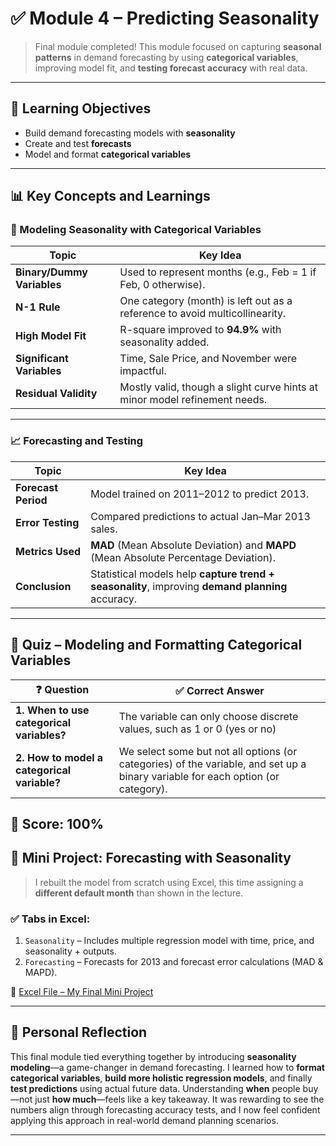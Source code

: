 # ✅ Module 4 – Predicting Seasonality

> Final module completed! This module focused on capturing **seasonal patterns** in demand forecasting by using **categorical variables**, improving model fit, and **testing forecast accuracy** with real data.

---

## 🎯 Learning Objectives

- Build demand forecasting models with **seasonality**
- Create and test **forecasts**
- Model and format **categorical variables**

---

## 📊 Key Concepts and Learnings

### 🧩 Modeling Seasonality with Categorical Variables

| Topic | Key Idea |
|-------|----------|
| **Binary/Dummy Variables** | Used to represent months (e.g., Feb = 1 if Feb, 0 otherwise). |
| **N-1 Rule** | One category (month) is left out as a reference to avoid multicollinearity. |
| **High Model Fit** | R-square improved to **94.9%** with seasonality added. |
| **Significant Variables** | Time, Sale Price, and November were impactful. |
| **Residual Validity** | Mostly valid, though a slight curve hints at minor model refinement needs. |

---

### 📈 Forecasting and Testing

| Topic | Key Idea |
|-------|----------|
| **Forecast Period** | Model trained on 2011–2012 to predict 2013. |
| **Error Testing** | Compared predictions to actual Jan–Mar 2013 sales. |
| **Metrics Used** | **MAD** (Mean Absolute Deviation) and **MAPD** (Mean Absolute Percentage Deviation). |
| **Conclusion** | Statistical models help **capture trend + seasonality**, improving **demand planning** accuracy. |

---
## 🧪 Quiz – Modeling and Formatting Categorical Variables

| ❓ Question | ✅ Correct Answer |
|------------|------------------|
| **1. When to use categorical variables?** | The variable can only choose discrete values, such as 1 or 0 (yes or no) |
| **2. How to model a categorical variable?** | We select some but not all options (or categories) of the variable, and set up a binary variable for each option (or category). |

🎯 **Score: 100%**  
---

## 📁 Mini Project: Forecasting with Seasonality

> I rebuilt the model from scratch using Excel, this time assigning a **different default month** than shown in the lecture.

### ✅ Tabs in Excel:
1. `Seasonality` – Includes multiple regression model with time, price, and seasonality + outputs.
2. `Forecasting` – Forecasts for 2013 and forecast error calculations (MAD & MAPD).

🔗 [Excel File – My Final Mini Project](https://unioulu-my.sharepoint.com/:x:/g/personal/rkesari21_students_oamk_fi/EVhJiXr8_spPneJe6t7cogkBslibGSfPUGzXy6jMmj-jMA?e=SmW2Yp)

---

## 🧠 Personal Reflection

This final module tied everything together by introducing **seasonality modeling**—a game-changer in demand forecasting. I learned how to **format categorical variables**, **build more holistic regression models**, and finally **test predictions** using actual future data. Understanding **when** people buy—not just **how much**—feels like a key takeaway. It was rewarding to see the numbers align through forecasting accuracy tests, and I now feel confident applying this approach in real-world demand planning scenarios.

---
